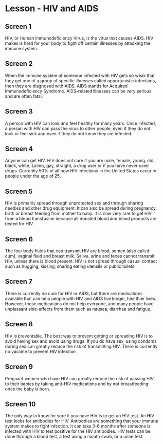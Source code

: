 # Lesson - HIV and AIDS

## Screen 1
HIV, or Human Immunodeficiency Virus, is the virus that causes AIDS. HIV makes is hard for your body to fight off certain illnesses by attacking the immune system.

## Screen 2
When the immune system of someone infected with HIV gets so weak that they get one of a group of specific illnesses called opportunistic infections, then they are diagnosed with AIDS. AIDS stands for Acquired Immunodeficiency Syndrome. AIDS-related illnesses can be very serious and are often fatal.

## Screen 3
A person with HIV can look and feel healthy for many years. Once infected, a person with HIV can pass the virus to other people, even if they do not look or feel sick and even if they do not know they are infected.

## Screen 4
Anyone can get HIV. HIV does not care if you are male, female, young, old, black, white, Latino, gay, straight, a drug user or if you have never used drugs. Currently 50% of all new HIV infections in the United States occur in people under the age of 25.

## Screen 5
HIV is primarily spread through unprotected sex and through sharing needles and other drug equipment. It can also be spread during pregnancy, birth or breast feeding from mother to baby. It is now very rare to get HIV from a blood transfusion because all donated blood and blood products are tested for HIV.

## Screen 6
The four body fluids that can transmit HIV are blood, semen (also called cum), vaginal fluid and breast milk. Saliva, urine and feces cannot transmit HIV, unless there is blood present. HIV is not spread through casual contact such as hugging, kissing, sharing eating utensils or public toilets.

## Screen 7
There is currently no cure for HIV or AIDS, but there are medications available that can help people with HIV and AIDS live longer, healthier lives. However, these medications do not help everyone, and many people have unpleasant side-effects from them such as nausea, diarrhea and fatigue.

## Screen 8
HIV is preventable. The best way to prevent getting or spreading HIV is to avoid having sex and avoid using drugs. If you do have sex, using condoms during sex can greatly reduce the risk of transmitting HIV. There is currently no vaccine to prevent HIV infection.

## Screen 9
Pregnant women who have HIV can greatly reduce the risk of passing HIV to their babies by taking anti-HIV medications and by not breastfeeding once the baby is born.

## Screen 10
The only way to know for sure if you have HIV is to get an HIV test. An HIV test looks for antibodies for HIV. Antibodies are something that your immune system makes to fight infection. It can take 3-6 months after someone is infected with HIV to test positive for the HIV antibodies. HIV tests can be done through a blood test, a test using a mouth swab, or a urine test.

